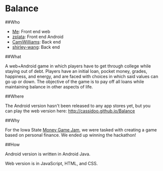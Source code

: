 Balance
=======

##Who

 - [Me](https://github.com/cassidoo): Front end web
 - [zplata](https://github.com/zplata): Front end Android
 - [CamiWilliams](https://github.com/CamiWilliams): Back end 
 - [shirley-wang](https://github.com/shirley-wang): Back end

##What

A web+Android game in which players have to get through college while staying out of debt.  Players have an initial loan, pocket money, grades, happiness, and energy, and are faced with choices in which said values can go up or down.  The objective of the game is to pay off all loans while maintaining balance in other aspects of life.

##Where

The Android version hasn't been released to any app stores yet, but you can play the web version here: http://cassidoo.github.io/Balance

##Why

For the Iowa State [Money Game Jam](http://www.moneygamejam.grad-college.iastate.edu/), we were tasked with creating a game based on personal finance.  We ended up winning the hackathon!

##How

Android version is written in Android Java.

Web version is in JavaScript, HTML, and CSS.
